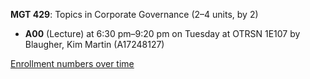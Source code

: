 **MGT 429**: Topics in Corporate Governance (2–4 units, by 2)

- **A00** (Lecture) at 6:30 pm–9:20 pm on Tuesday at OTRSN 1E107 by Blaugher, Kim Martin (A17248127)

[Enrollment numbers over time](./MGT429.tsv)
